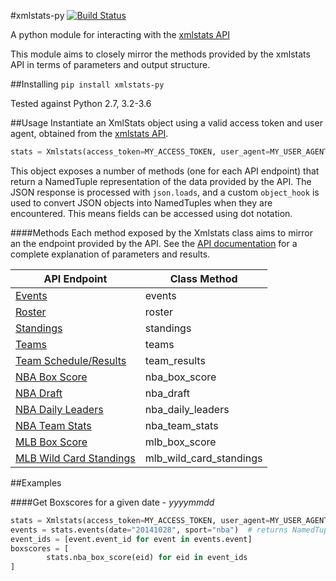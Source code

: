 #xmlstats-py
[![Build Status](https://travis-ci.org/danielwelch/xmlstats-py.svg?branch=master)](https://travis-ci.org/danielwelch/xmlstats-py)

A python module for interacting with the [xmlstats API](https://erikberg.com/api)

This module aims to closely mirror the methods provided by the xmlstats API in terms of parameters and output structure.


##Installing
```pip install xmlstats-py```

Tested against Python 2.7, 3.2-3.6

##Usage
Instantiate an XmlStats object using a valid access token and user agent, obtained from the [xmlstats API](https://erikberg.com/api).

```python
stats = Xmlstats(access_token=MY_ACCESS_TOKEN, user_agent=MY_USER_AGENT)
```
This object exposes a number of methods (one for each API endpoint) that return a NamedTuple representation of the data provided by the API. The JSON response is processed with ```json.loads```, and a custom ```object_hook``` is used to convert JSON objects into NamedTuples when they are encountered. This means fields can be accessed using dot notation.

####Methods
Each method exposed by the Xmlstats class aims to mirror an the endpoint provided by the API. See the [API documentation](https://erikberg.com/api/methods) for a complete explanation of parameters and results.

|API Endpoint|Class Method|
|------------|------------|
|[Events](https://erikberg.com/api/endpoints/events)|events|
|[Roster](https://erikberg.com/api/endpoints/roster)|roster|
|[Standings](https://erikberg.com/api/endpoints/standings)|standings|
|[Teams](https://erikberg.com/api/endpoints/teams)|teams|
|[Team Schedule/Results](https://erikberg.com/api/endpoints/team-results)|team_results|
|[NBA Box Score](https://erikberg.com/api/endpoints/nba-box-score)|nba_box_score|
|[NBA Draft](https://erikberg.com/api/endpoints/nba-draft)|nba_draft|
|[NBA Daily Leaders](https://erikberg.com/api/endpoints/nba-daily-leaders)|nba_daily_leaders|
|[NBA Team Stats](https://erikberg.com/api/endpoints/nba-team-stats)|nba_team_stats|
|[MLB Box Score](https://erikberg.com/api/endpoints/mlb-box-score)|mlb_box_score|
|[MLB Wild Card Standings](https://erikberg.com/api/endpoints/mlb-wild-card-standings)|mlb_wild_card_standings|

##Examples

####Get Boxscores for a given date -  *yyyymmdd*

```python
stats = Xmlstats(access_token=MY_ACCESS_TOKEN, user_agent=MY_USER_AGENT)
events = stats.events(date="20141028", sport="nba")  # returns NamedTuple "Events" which mirrors data structure explained in API documentation, containing all NBA events on given date
event_ids = [event.event_id for event in events.event]
boxscores = [
        stats.nba_box_score(eid) for eid in event_ids
]
```
